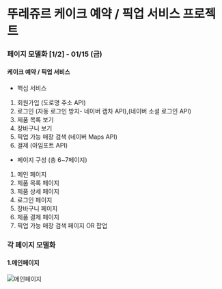 # 뚜레쥬르 케이크 예약 / 픽업 서비스 프로젝트

### 페이지 모델화 [1/2] - 01/15 (금)

#### 케이크 예약 / 픽업 서비스

- 핵심 서비스
1. 회원가입 (도로명 주소 API)
2. 로그인 (자동 로그인 방지- 네이버 캡차 API),(네이버 소셜 로그인 API)
3. 제품 목록 보기
4. 장바구니 보기
5. 픽업 가능 매장 검색 (네이버 Maps API)
6. 걸제 (아임포트 API)

- 페이지 구성 (총 6~7페이지)
1. 메인 페이지
2. 제품 목록 페이지
3. 제품 상세 페이지
4. 로그인 페이지
5. 장바구니 페이지
6. 제품 결제 페이지
7. 픽업 가능 매장 검색 페이지 OR 팝업 



### 각 페이지 모델화

#### 1.메인페이지
![메인페이지](https://user-images.githubusercontent.com/73862305/104624530-0a8e7e00-56d7-11eb-8028-37c13c2f70b7.png)
